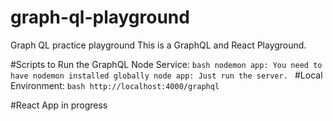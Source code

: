 # graph-ql-playground
Graph QL practice playground
This is a GraphQL and React Playground.

#Scripts to Run the GraphQL Node Service:
    ```bash
    nodemon app: You need to have nodemon installed globally
    node app: Just run the server.
    ```
#Local Environment: 
    ```bash
        http://localhost:4000/graphql
    ```

#React App in progress